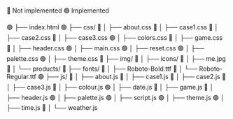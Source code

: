 🔴 Not implemented
🟢 Implemented

🟢 ├── index.html
🟢 ├── css/
🔴 │ ├── about.css
🔴 │ ├── case1.css
🔴 │ ├── case2.css
🔴 │ ├── case3.css
🟢 │ ├── colors.css
🔴 │ ├── game.css
🔴 │ ├── header.css
🟢 │ ├── main.css
🟢 │ ├── reset.css
🟢 │ ├── palette.css
🟢 │ ├── theme.css
🔴 ├── img/
🔴 │ ├── icons/
🔴 │ ├── me.jpg
🔴 │ └── products/
🔴 ├── fonts/
🔴 │ ├── Roboto-Bold.ttf
🔴 │ └── Roboto-Regular.ttf
🟢 ├── js/
🔴 │ ├── about.js
🔴 │ ├── case1.js
🔴 │ ├── case2.js
🔴 │ ├── case3.js
🔴 │ ├── colour.js
🟢 │ ├── date.js
🔴 │ ├── game.js
🔴 │ ├── header.js
🟢 │ ├── palette.js
🟢 │ ├── script.js
🟢 │ ├── theme.js
🟢 │ ├── time.js
🔴 │ └── weather.js
